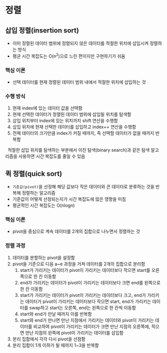 # 정렬

## 삽입 정렬(insertion sort)

- 이미 정렬된 데이터 범위에 정렬되지 않은 데이터를 적절한 위치에 삽입시켜 정렬하는 방식
- 평균 시간 복잡도는 O(n<sup>2</sup>)으로 느린 편이지만 구현하기가 쉬움

### 핵심 이론

- 선택 데이터를 현재 정렬된 데이터 범위 내에서 적절한 위치에 삽입하는 것

### 수행 방식

1. 현재 index에 있는 데이터 값을 선택함
2. 현재 선택한 데이터가 정렬된 데이터 범위에 삽입될 위치를 탐색함
3. 삽입 위치부터 index에 있는 위치까지 shift 연산을 수행함
4. 삽입 위치에 현재 선택한 데이터를 삽입하고 index++ 연산을 수행함
5. 전체 데이터의 크기만큼 index가 커질 때까지, 즉 선택할 데이터가 없을 때까지 반복함

&nbsp; 적절한 삽입 위치를 탐색하는 부분에서 이진 탐색(binary search)과 같은 탐색 알고리즘을 사용하면 시간 복잡도를 줄일 수 있음

## 퀵 정렬(quick sort)

- `기준값(pivot)`을 선정해 해당 값보다 작은 데이터와 큰 데이터로 분류하는 것을 반복해 정렬하는 알고리즘
- 기준값이 어떻게 선정되는지가 시간 복잡도에 많은 영향을 미침
- 평균적인 시간 복잡도는 O(nlogn)

### 핵심 이론

- pivot을 중심으로 계속 데이터를 2개의 집합으로 나누면서 정렬하는 것

### 정렬 과정

1. 데이터를 분할하는 pivot을 설정함
2. pivot을 기준으로 디음 a~e 과정을 거쳐 데이터를 2개의 집합으로 분리함
   1. start가 가리키는 데이터가 pivot이 가리키는 데이터보다 작으면 start를 오른쪽으로 한 칸 이동함
   2. end가 가리키는 데이터가 pivot이 가리키는 데이터보다 크면 end를 왼쪽으로 한 칸 이동함
   3. start가 가리키는 데이터가 pivot이 가리키는 데이터보다 크고, end가 가리키는 데이터가 pivot이 가리키는 데이터보다 작으면 start, end가 가리키는 데이터를 swap하고 start는 오른쪽, end는 왼쪽으로 한 칸씩 이동함
   4. start와 end가 만날 때까지 이를 반복함
   5. start와 end가 만나면 만난 지점에서 가리키는 데이터와 pivot이 가리키는 데이터를 비교하여 pivot이 가리키는 데이터가 크면 만난 지점의 오른쪽에, 적으면 만난 지점의 왼쪽에 pivot이 가리키는 데이터를 삽입함
3. 분리 집합에서 각각 다시 pivot을 선점함
4. 분리 집합이 1개 이하가 될 때까지 1~3을 반복함
